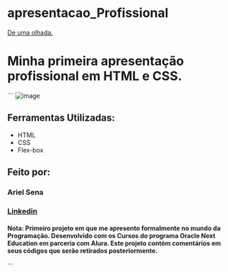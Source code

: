 # apresentacao_Profissional
[De uma olhada.](https://arielsena27.github.io/)

# Minha primeira apresentação profissional em HTML e CSS.

´´´
![image](https://github.com/arielsena27/apresentacao_Profissional/assets/63069231/5b1b32c8-9551-45fb-9fc4-7511bf037a80)

## Ferramentas Utilizadas:
* HTML
* CSS
* Flex-box

## Feito por:
### Ariel Sena
### [Linkedin](www.linkedin.com/in/arielsena27)

#### Nota: Primeiro projeto em que me apresento formalmente no mundo da Programação. Desenvolvido com os Cursos do programa Oracle Next Education em parceria com Alura. Este projeto contém comentários em seus códigos que serão retirados posteriormente.
´´´
